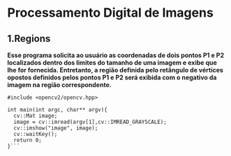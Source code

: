 # **Processamento Digital de Imagens** 




## **1.Regions**
**Esse programa solicita ao usuário as coordenadas de dois pontos P1 e P2 localizados dentro dos limites do tamanho de uma imagem e exibe que lhe for fornecida. Entretanto, a região definida pelo retângulo de vértices opostos definidos pelos pontos P1 e P2 será exibida com o negativo da imagem na região correspondente.**


```#include <iostream>
#include <opencv2/opencv.hpp>

int main(int argc, char** argv){
  cv::Mat image;
  image = cv::imread(argv[1],cv::IMREAD_GRAYSCALE);
  cv::imshow("image", image);
  cv::waitKey();
  return 0;
}```
